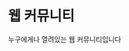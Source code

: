 # 웹 커뮤니티
누구에게나 열려있는 웹 커뮤니티입니다
<a href="https://github.com/koreanzomb1e/gamsungjin/blob/master/homepage.xlsx?raw=true"></a>
